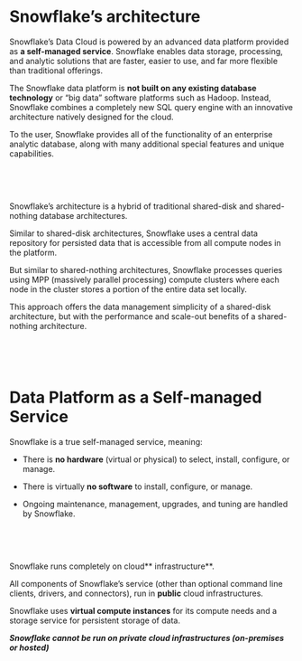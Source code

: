 # Snowflake’s architecture

Snowflake’s Data Cloud is powered by an advanced data platform provided as **a self-managed service**. Snowflake enables data storage, processing, and analytic solutions that are faster, easier to use, and far more flexible than traditional offerings.

The Snowflake data platform is **not built on any existing database technology** or “big data” software platforms such as Hadoop. Instead, Snowflake combines a completely new SQL query engine with an innovative architecture natively designed for the cloud.

To the user, Snowflake provides all of the functionality of an enterprise analytic database, along with many additional special features and unique capabilities.

&nbsp;

&nbsp;

Snowflake’s architecture is a hybrid of traditional shared-disk and shared-nothing database architectures.

Similar to shared-disk architectures, Snowflake uses a central data repository for persisted data that is accessible from all compute nodes in the platform.

But similar to shared-nothing architectures, Snowflake processes queries using MPP (massively parallel processing) compute clusters where each node in the cluster stores a portion of the entire data set locally.

This approach offers the data management simplicity of a shared-disk architecture, but with the performance and scale-out benefits of a shared-nothing architecture.

&nbsp;

&nbsp;

# Data Platform as a Self-managed Service

Snowflake is a true self-managed service, meaning:

- There is **no hardware** (virtual or physical) to select, install, configure, or manage.

- There is virtually **no software** to install, configure, or manage.

- Ongoing maintenance, management, upgrades, and tuning are handled by Snowflake.

&nbsp;

&nbsp;

Snowflake runs completely on cloud** infrastructure**. 

All components of Snowflake’s service (other than optional command line clients, drivers, and connectors), run in **public** cloud infrastructures.

Snowflake uses **virtual compute instances** for its compute needs and a storage service for persistent storage of data.

**_Snowflake cannot be run on private cloud infrastructures (on-premises or hosted)_**
